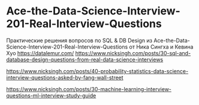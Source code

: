 # Ace-the-Data-Science-Interview-201-Real-Interview-Questions
Практические решения вопросов по SQL & DB Design из Ace-the-Data-Science-Interview-201-Real-Interview-Questions от Ника Сингха и Кевина Хуо
https://datalemur.com/
https://www.nicksingh.com/posts/30-sql-and-database-design-questions-from-real-data-science-interviews

https://www.nicksingh.com/posts/40-probability-statistics-data-science-interview-questions-asked-by-fang-wall-street

https://www.nicksingh.com/posts/30-machine-learning-interview-questions-ml-interview-study-guide


